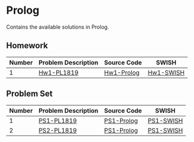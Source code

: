 # Prolog

Contains the available solutions in Prolog.

## Homework

| Number | Problem Description | Source Code        | SWISH             |
|--------|---------------------|--------------------|-------------------|
| 1      | [Hw1-PL1819][HW1]   | [Hw1-Prolog][HW1P] | [Hw1-SWISH][HW1S] |

[HW1]: https://github.com/wisn/programming-logic/blob/master/problems/Hw1-PL1819.pdf
[HW1P]: https://github.com/wisn/programming-logic/blob/master/prolog/homework/Hw1-Wisnu.pl
[HW1S]: http://swish.swi-prolog.org/?code=https://github.com/wisn/programming-logic/raw/master/prolog/homework/Hw1-Wisnu.pl&q=brother_in_law(james,hannah).

## Problem Set

| Number | Problem Description | Source Code        | SWISH             |
|--------|---------------------|--------------------|-------------------|
| 1      | [PS1-PL1819][PS1]   | [PS1-Prolog][PS1P] | [PS1-SWISH][PS1S] |
| 2      | [PS2-PL1819][PS2]   | [PS1-Prolog][PS2P] | [PS1-SWISH][PS2S] |

[PS1]: https://github.com/wisn/programming-logic/blob/master/problems/PS1-PL1819.pdf
[PS1P]: https://github.com/wisn/programming-logic/blob/master/prolog/problem-set/PS1-Wisnu.pl
[PS1S]: http://swish.swi-prolog.org/?code=https://github.com/wisn/programming-logic/raw/master/prolog/problem-set/PS1-Wisnu.pl&q=married(anya,benjamin).
[PS2]: https://github.com/wisn/programming-logic/blob/master/problems/PS2-PL1819.pdf
[PS2P]: https://github.com/wisn/programming-logic/blob/master/prolog/problem-set/PS2-Wisnu.pl
[PS2S]: http://swish.swi-prolog.org/?code=https://github.com/wisn/programming-logic/raw/master/prolog/problem-set/PS2-Wisnu.pl&q=max3numbers(1,2,3).

